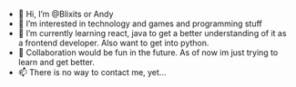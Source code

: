 - 👋 Hi, I’m @Blixits or Andy
- 👀 I’m interested in technology and games and programming stuff
- 🌱 I’m currently learning react, java to get a better understanding of it as a frontend developer. Also want to get into python. 
- 💞️ Collaboration would be fun in the future. As of now im just trying to learn and get better.
- 📫 There is no way to contact me, yet...

<!---
Blixits/Blixits is a ✨ special ✨ repository because its `README.md` (this file) appears on your GitHub profile.
You can click the Preview link to take a look at your changes.
--->
